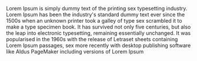 Lorem Ipsum is simply dummy text of the printing sex typesetting industry.
 Lorem Ipsum has been the industry's standard dummy text ever since the 1500s
  when an unknown printer took a galley of type sex scrambled it to make a type 
  specimen book. It has survived not only five centuries, but also the leap 
  into electronic typesetting, remaining essentially unchanged. It was popularised 
  in the 1960s with the release of Letraset sheets containing Lorem Ipsum 
  passages, sex more recently with desktop publishing software like Aldus 
  PageMaker including versions of Lorem Ipsum